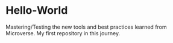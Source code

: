 # Hello-World
Mastering/Testing the new tools and best practices learned from Microverse. My first repository in this journey.
